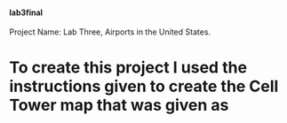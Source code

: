 #### lab3final ####
 Project Name: Lab Three, Airports in the United States. <h1>
    To create this project I used the instructions given to create the Cell Tower map that was 
given as 
